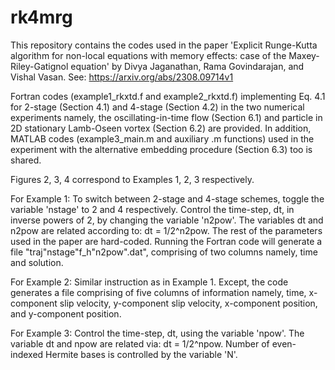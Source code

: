 # rk4mrg
This repository contains the codes used in the paper 'Explicit Runge-Kutta algorithm for non-local equations with memory effects: case of the Maxey-Riley-Gatignol equation' by Divya Jaganathan, Rama Govindarajan, and Vishal Vasan. See: https://arxiv.org/abs/2308.09714v1

Fortran codes (example1_rkxtd.f and example2_rkxtd.f) implementing Eq. 4.1 for 2-stage (Section 4.1) and 4-stage (Section 4.2) in the two numerical experiments namely, the oscillating-in-time flow (Section 6.1) and particle in 2D stationary Lamb-Oseen vortex (Section 6.2) are provided. In addition, MATLAB codes (example3_main.m and auxiliary .m functions) used in the experiment with the alternative embedding procedure (Section 6.3) too is shared.

Figures 2, 3, 4 correspond to Examples 1, 2, 3 respectively.

For Example 1: To switch between 2-stage and 4-stage schemes, toggle the variable 'nstage' to 2 and 4 respectively. Control the time-step, dt, in inverse powers of 2, by changing the variable 'n2pow'. The variables dt and n2pow are related according to: dt = 1/2^n2pow. The rest of the parameters used in the paper are hard-coded. Running the Fortran code will generate a file "traj"nstage"f_h"n2pow".dat", comprising of two columns namely, time and solution.

For Example 2: Similar instruction as in Example 1. Except, the code generates a file comprising of five columns of information namely, time, x-component slip velocity, y-component slip velocity, x-component position, and y-component position.

For Example 3: Control the time-step, dt, using the variable 'npow'. The variable dt and npow are related via: dt = 1/2^npow. Number of even-indexed Hermite bases is controlled by the variable 'N'. 

